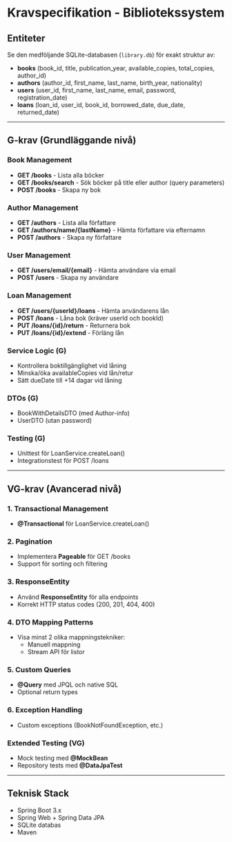 # Kravspecifikation - Bibliotekssystem

## Entiteter
Se den medföljande SQLite-databasen (`library.db`) för exakt struktur av:
- **books** (book_id, title, publication_year, available_copies, total_copies, author_id)
- **authors** (author_id, first_name, last_name, birth_year, nationality)
- **users** (user_id, first_name, last_name, email, password, registration_date)
- **loans** (loan_id, user_id, book_id, borrowed_date, due_date, returned_date)

---

## G-krav (Grundläggande nivå)

### Book Management
- **GET /books** - Lista alla böcker
- **GET /books/search** - Sök böcker på title eller author (query parameters)
- **POST /books** - Skapa ny bok

### Author Management
- **GET /authors** - Lista alla författare
- **GET /authors/name/{lastName}** - Hämta författare via efternamn
- **POST /authors** - Skapa ny författare

### User Management
- **GET /users/email/{email}** - Hämta användare via email
- **POST /users** - Skapa ny användare

### Loan Management
- **GET /users/{userId}/loans** - Hämta användarens lån
- **POST /loans** - Låna bok (kräver userId och bookId)
- **PUT /loans/{id}/return** - Returnera bok
- **PUT /loans/{id}/extend** - Förläng lån

### Service Logic (G)
- Kontrollera boktillgänglighet vid låning
- Minska/öka availableCopies vid lån/retur
- Sätt dueDate till +14 dagar vid låning

### DTOs (G)
- BookWithDetailsDTO (med Author-info)
- UserDTO (utan password)

### Testing (G)
- Unittest för LoanService.createLoan()
- Integrationstest för POST /loans

---

## VG-krav (Avancerad nivå)

### 1. Transactional Management
- **@Transactional** för LoanService.createLoan()

### 2. Pagination
- Implementera **Pageable** för GET /books
- Support för sorting och filtering

### 3. ResponseEntity
- Använd **ResponseEntity** för alla endpoints
- Korrekt HTTP status codes (200, 201, 404, 400)

### 4. DTO Mapping Patterns
- Visa minst 2 olika mappningstekniker:
  - Manuell mappning
  - Stream API för listor

### 5. Custom Queries
- **@Query** med JPQL och native SQL
- Optional return types

### 6. Exception Handling
- Custom exceptions (BookNotFoundException, etc.)

### Extended Testing (VG)
- Mock testing med **@MockBean**
- Repository tests med **@DataJpaTest**

---

## Teknisk Stack
- Spring Boot 3.x
- Spring Web + Spring Data JPA
- SQLite databas
- Maven
